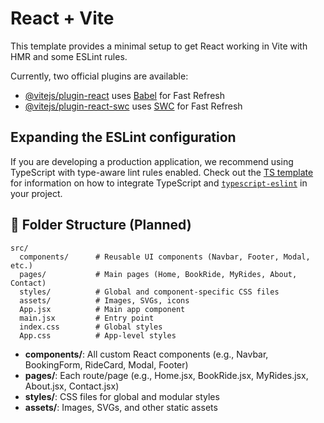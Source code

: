 # React + Vite

This template provides a minimal setup to get React working in Vite with HMR and some ESLint rules.

Currently, two official plugins are available:

- [@vitejs/plugin-react](https://github.com/vitejs/vite-plugin-react/blob/main/packages/plugin-react) uses [Babel](https://babeljs.io/) for Fast Refresh
- [@vitejs/plugin-react-swc](https://github.com/vitejs/vite-plugin-react/blob/main/packages/plugin-react-swc) uses [SWC](https://swc.rs/) for Fast Refresh

## Expanding the ESLint configuration

If you are developing a production application, we recommend using TypeScript with type-aware lint rules enabled. Check out the [TS template](https://github.com/vitejs/vite/tree/main/packages/create-vite/template-react-ts) for information on how to integrate TypeScript and [`typescript-eslint`](https://typescript-eslint.io) in your project.

## 📁 Folder Structure (Planned)

```
src/
  components/      # Reusable UI components (Navbar, Footer, Modal, etc.)
  pages/           # Main pages (Home, BookRide, MyRides, About, Contact)
  styles/          # Global and component-specific CSS files
  assets/          # Images, SVGs, icons
  App.jsx          # Main app component
  main.jsx         # Entry point
  index.css        # Global styles
  App.css          # App-level styles
```

- **components/**: All custom React components (e.g., Navbar, BookingForm, RideCard, Modal, Footer)
- **pages/**: Each route/page (e.g., Home.jsx, BookRide.jsx, MyRides.jsx, About.jsx, Contact.jsx)
- **styles/**: CSS files for global and modular styles
- **assets/**: Images, SVGs, and other static assets
